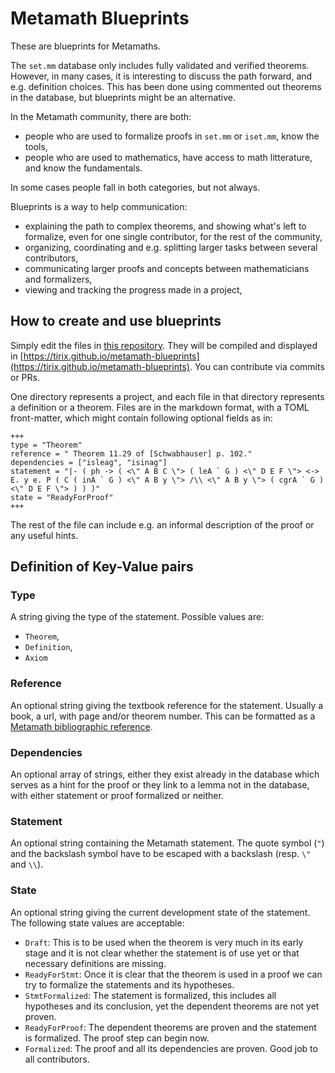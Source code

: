 # Metamath Blueprints

These are blueprints for Metamaths.

The `set.mm` database only includes fully validated and verified theorems. However, in many cases, it is interesting to discuss the path forward, and e.g. definition choices. This has been done using commented out theorems in the database, but blueprints might be an alternative.

In the Metamath community, there are both:
* people who are used to formalize proofs in `set.mm` or `iset.mm`, know the tools,
* people who are used to mathematics, have access to math litterature, and know the fundamentals.

In some cases people fall in both categories, but not always.

Blueprints is a way to help communication:
- explaining the path to complex theorems, and showing what's left to formalize, even for one single contributor, for the rest of the community,
- organizing, coordinating and e.g. splitting larger tasks between several contributors,
- communicating larger proofs and concepts between mathematicians and formalizers,
- viewing and tracking the progress made in a project,

## How to create and use blueprints

Simply edit the files in [this repository](https://github.com/tirix/metamath-blueprints). They will be compiled and displayed in [https://tirix.github.io/metamath-blueprints](https://tirix.github.io/metamath-blueprints). You can contribute via commits or PRs.

One directory represents a project, and each file in that directory represents a definition or a theorem. Files are in the markdown format, with a TOML front-matter,  which might contain following optional fields as in:
```
+++
type = "Theorem"
reference = " Theorem 11.29 of [Schwabhauser] p. 102."
dependencies = ["isleag", "isinag"]
statement = "|- ( ph -> ( <\" A B C \"> ( leA ` G ) <\" D E F \"> <-> E. y e. P ( C ( inA ` G ) <\" A B y \"> /\\ <\" A B y \"> ( cgrA ` G ) <\" D E F \"> ) ) )"
state = "ReadyForProof"
+++
```
The rest of the file can include e.g. an informal description of the proof or any useful hints.


## Definition of Key-Value pairs

### Type
A string giving the type of the statement. Possible values are:
- `Theorem`,
- `Definition`,
- `Axiom`

### Reference
An optional string giving the textbook reference for the statement. Usually a book, a url, with page and/or theorem number. This can be formatted as a [Metamath bibliographic reference](https://us.metamath.org/mpeuni/mmset.html#bib).

### Dependencies
An optional array of strings, either they exist already in the database which serves as a hint for the proof or they link to a lemma not in the database, with either statement or proof formalized or neither.

### Statement 
An optional string containing the Metamath statement. The quote symbol (`"`) and the backslash symbol have to be escaped with a backslash (resp. `\"` and `\\`).

### State
An optional string giving the current development state of the statement. The following state values are acceptable:
- `Draft`: This is to be used when the theorem is very much in its early stage and it is not clear whether the statement is of use yet or that necessary definitions are missing.
- `ReadyForStmt`: Once it is clear that the theorem is used in a proof we can try to formalize the statements and its hypotheses.
- `StmtFormalized`: The statement is formalized, this includes all hypotheses and its conclusion, yet the dependent theorems are not yet proven.
- `ReadyForProof`: The dependent theorems are proven and the statement is formalized. The proof step can begin now.
- `Formalized`: The proof and all its dependencies are proven. Good job to all contributors.
